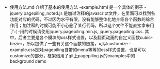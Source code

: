 ﻿- 使用方法.md 介绍了基本的使用方法
-example.html 是一个具体的例子
-jquery.pagepiling_noted.js 是加过注释的javascript文件，在里面可以找到各功能对应的代码，不过因为水平有限，没有能够整体化地介绍各个函数的综合作用；加注释的时候可能不小心删了某行代码，所以这个文件不能直接拿来用了:(
-用的时候请使用jquery.pagepiling.min.js, jquery.pagepiling.css.
其中，后者主要是各个模块的css样式设置，以及翻页动画的自定义函数cubic-bezier，所以提供了一些有关这个函数的链接，可以customize
-example.css是对pagepiling自带的menu等等的css样式设置，也是可以customize的部分，框架借用了git上pagepiling.js的examples中的background demo
